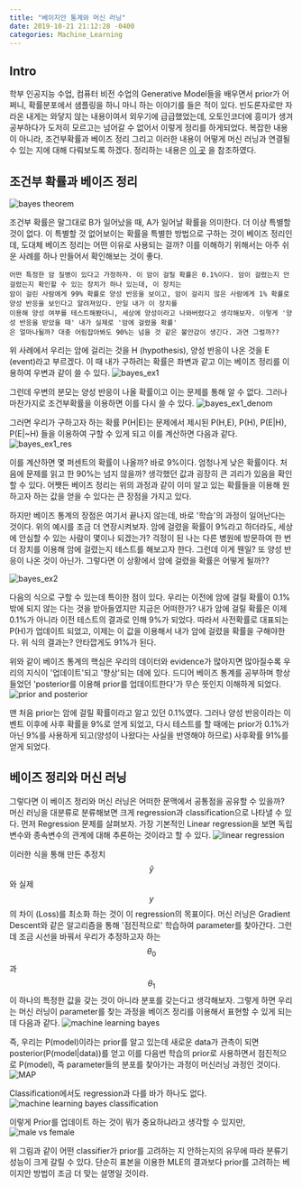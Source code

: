 ```yaml
---
title: "베이지안 통계와 머신 러닝"
date: 2019-10-21 21:12:28 -0400
categories: Machine_Learning
---
```


## Intro ##
학부 인공지능 수업, 컴퓨터 비전 수업의 Generative Model들을 배우면서 prior가 어쩌니, 확률분포에서 샘플링을 하니 마니 하는 이야기를 들은 적이 있다.
빈도론자로만 자라온 내게는 와닿지 않는 내용이여서 외우기에 급급했었는데, 오토인코더에 흥미가 생겨 공부하다가 도저히 모르고는 넘어갈 수 없어서 이렇게 정리를 하게되었다.
복잡한 내용이 아니라, 조건부확률과 베이즈 정리 그리고 이러한 내용이 어떻게 머신 러닝과 연결될 수 있는 지에 대해 다뤄보도록 하겠다.
정리하는 내용은 [이 곳](https://towardsdatascience.com/probability-learning-i-bayes-theorem-708a4c02909a) 을 참조하였다.

## 조건부 확률과 베이즈 정리 ##
![bayes theorem](https://www.gigacalculator.com/img/formulas/formula-bayes-theorem.png)

조건부 확률은 말그대로 B가 일어났을 때, A가 일어날 확률을 의미한다. 더 이상 특별할 것이 없다.
이 특별할 것 없어보이는 확률을 특별한 방법으로 구하는 것이 베이즈 정리인데, 도대체 베이즈 정리는 어떤 이유로 사용되는 걸까?
이를 이해하기 위해서는 아주 쉬운 사례를 하나 만들어서 확인해보는 것이 좋다.

```
어떤 특정한 암 질병이 있다고 가정하자. 이 암이 걸릴 확률은 0.1%이다. 암이 걸렸는지 안걸렸는지 확인할 수 있는 장치가 하나 있는데, 이 장치는
암이 걸린 사람에게 99% 확률로 양성 반응을 보이고, 암이 걸리지 않은 사람에게 1% 확률로 양성 반응을 보인다고 알려져있다. 만일 내가 이 장치를
이용해 양성 여부를 테스트해봤더니, 세상에 양성이라고 나와버렸다고 생각해보자. 이렇게 '양성 반응을 받았을 때' 내가 실제로 '암에 걸렸을 확률'
은 얼마나될까? 대충 어림잡아봐도 90%는 넘을 것 같은 불안감이 생긴다. 과연 그럴까??
```

위 사례에서 우리는 암에 걸리는 것을 H (hypothesis), 양성 반응이 나온 것을 E (event)라고 부르겠다. 이 때 내가 구하려는 확률은 좌변과 같고
이는 베이즈 정리를 이용하여 우변과 같이 쓸 수 있다.
![bayes_ex1](https://miro.medium.com/max/827/1*4_dSOG3F5qmjOFTGzA829Q.png)

그런데 우변의 분모는 양성 반응이 나올 확률이고 이는 문제를 통해 알 수 없다. 그러나 마찬가지로 조건부확률을 이용하면 이를 다시 쓸 수 있다.
![bayes_ex1_denom](https://miro.medium.com/max/1205/1*uh-9cBH-qsU9z9WS6eK2kw.png)

그러면 우리가 구하고자 하는 확률 P(H|E)는 문제에서 제시된 P(H,E), P(H), P(E|H), P(E|~H) 들을 이용하여 구할 수 있게 되고 이를 계산하면 다음과 같다.
![bayes_ex1_res](https://miro.medium.com/max/1847/1*wG9EG9D2Vr-gnpbcL-BJ2Q.png)

이를 계산하면 몇 퍼센트의 확률이 나올까? 바로 9%이다. 엄청나게 낮은 확률이다. 처음에 문제를 읽고 한 90%는 넘지 않을까? 생각했던 값과
굉장히 큰 괴리가 있음을 확인할 수 있다. 어쨋든 베이즈 정리는 위의 과정과 같이 이미 알고 있는 확률들을 이용해 원하고자 하는 값을 얻을 수 있다는 큰 장점을 가지고 있다.

하지만 베이즈 통계의 장점은 여기서 끝나지 않는데, 바로 '학습'의 과정이 일어난다는 것이다.
위의 예시를 조금 더 연장시켜보자. 암에 걸렸을 확률이 9%라고 하더라도, 세상에 안심할 수 있는 사람이 몇이나 되겠는가? 걱정이 된 나는
다른 병원에 방문하여 한 번 더 장치를 이용해 암에 걸렸는지 테스트를 해보고자 한다. 그런데 이게 웬일? 또 양성 반응이 나온 것이 아닌가.
그렇다면 이 상황에서 암에 걸렸을 확률은 어떻게 될까??

![bayes_ex2](https://miro.medium.com/max/1847/1*4zQ4vn-ykDurOcOKmOgT1w.png)

다음의 식으로 구할 수 있는데 특이한 점이 있다. 우리는 이전에 암에 걸릴 확률이 0.1%밖에 되지 않는 다는 것을 받아들였지만 지금은 어떠한가?
내가 암에 걸릴 확률은 이제 0.1%가 아니라 이전 테스트의 결과로 인해 9%가 되었다. 따라서 사전확률로 대표되는 P(H)가 업데이트 되었고, 이제는
이 값을 이용해서 내가 암에 걸렸을 확률을 구해야한다. 위 식의 결과는? 안타깝게도 91%가 된다.

위와 같이 베이즈 통계의 핵심은 우리의 데이터와 evidence가 많아지면 많아질수록 우리의 지식이 '업데이트'되고 '향상'되는 데에 있다.
드디어 베이즈 통계를 공부하며 항상 들었던 'posterior를 이용해 prior를 업데이트한다'가 무슨 뜻인지 이해하게 되었다.
![prior and posterior](https://luminousmen.com/media/data-science-bayes-theorem-2.jpg)

맨 처음 prior는 암에 걸릴 확률이라고 알고 있던 0.1%였다. 그러나 양성 반응이라는 이벤트 이후에 사후 확률을 9%로 얻게 되었고, 다시 테스트를 할 때에는
prior가 0.1%가 아닌 9%를 사용하게 되고(양성이 나왔다는 사실을 반영해야 하므로) 사후확률 91%를 얻게 되었다.

## 베이즈 정리와 머신 러닝 ##
그렇다면 이 베이즈 정리와 머신 러닝은 어떠한 문맥에서 공통점을 공유할 수 있을까?
머신 러닝을 대분류로 분류해보면 크게 regression과 classification으로 나타낼 수 있다.
먼저 Regression 문제를 살펴보자. 가장 기본적인 Linear regression을 보면 독립변수와 종속변수의 관계에 대해 추론하는 것이라고 할 수 있다.
![linear regression](https://miro.medium.com/max/1182/1*4Y-w0Em_qLcIdIxKBDDnkQ.png)

이러한 식을 통해 만든 추정치 $$\hat{y}$$와 실제 $$y$$의 차이 (Loss)를 최소화 하는 것이 이 regression의 목표이다.
머신 러닝은 Gradient Descent와 같은 알고리즘을 통해 '점진적으로' 학습하여 parameter를 찾아간다.
그런데 조금 시선을 바꿔서 우리가 추정하고자 하는 $$\theta_0$$과 $$\theta_1$$이 하나의 특정한 값을 갖는 것이 아니라
분포를 갖는다고 생각해보자.
그렇게 하면 우리는 머신 러닝이 parameter를 찾는 과정을 베이즈 정리를 이용해서 표현할 수 있게 되는데 다음과 같다.
![machine learning bayes](https://miro.medium.com/max/480/1*gdgddVSaJQ_BXWJJNYtZ9g.png)

즉, 우리는 P(model)이라는 prior를 알고 있는데 새로운 data가 관측이 되면 posterior(P(model|data))를 얻고 이를
다음번 학습의 prior로 사용하면서 점진적으로 P(model), 즉 parameter들의 분포를 찾아가는 과정이 머신러닝 과정인 것이다.
![MAP](https://miro.medium.com/max/486/1*KmnRZ_zc_cD7CIWylEyrFg.png)

Classification에서도 regression과 다를 바가 하나도 없다.
![machine learning bayes classification](https://miro.medium.com/max/502/1*c63H7VlsTrcntMc5P2v7aw.png)

이렇게 Prior를 업데이트 하는 것이 뭐가 중요하냐라고 생각할 수 있지만,
![male vs female](https://miro.medium.com/max/884/1*okTibKIXXCSLC3ZuKqKwPQ.png)

위 그림과 같이 어떤 classifier가 prior를 고려하는 지 안하는지의 유무에 따라 분류기 성능이 크게 갈릴 수 있다.
단순히 표본을 이용한 MLE의 결과보다 prior를 고려하는 베이지안 방법이 조금 더 맞는 설명일 것이라.
